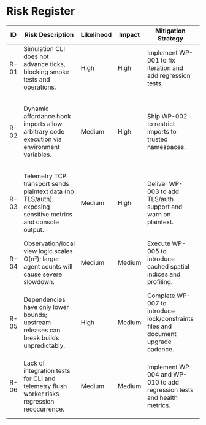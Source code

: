 # Risk Register

| ID | Risk Description | Likelihood | Impact | Mitigation Strategy | Owner | Monitoring |
| --- | --- | --- | --- | --- | --- | --- |
| R-01 | Simulation CLI does not advance ticks, blocking smoke tests and operations. | High | High | Implement WP-001 to fix iteration and add regression tests. | Simulation Platform Lead | Add CLI smoke test to CI; review after each release. |
| R-02 | Dynamic affordance hook imports allow arbitrary code execution via environment variables. | Medium | High | Ship WP-002 to restrict imports to trusted namespaces. | Gameplay Systems Lead | Security review of hook configuration; audit environment variables in deployment scripts quarterly. |
| R-03 | Telemetry TCP transport sends plaintext data (no TLS/auth), exposing sensitive metrics and console output. | Medium | High | Deliver WP-003 to add TLS/auth support and warn on plaintext. | Infrastructure/DevOps | Telemetry deployment checklist; monitor transport configuration in staging/prod. |
| R-04 | Observation/local view logic scales O(n²); larger agent counts will cause severe slowdown. | Medium | Medium | Execute WP-005 to introduce cached spatial indices and profiling. | Simulation Platform Lead | Add performance benchmarks to CI and track telemetry tick duration. |
| R-05 | Dependencies have only lower bounds; upstream releases can break builds unpredictably. | High | Medium | Complete WP-007 to introduce lock/constraints files and document upgrade cadence. | Build/Tooling Owner | Include dependency audit in release checklist; quarterly freshness review. |
| R-06 | Lack of integration tests for CLI and telemetry flush worker risks regression reoccurrence. | Medium | Medium | Implement WP-004 and WP-010 to add regression tests and health metrics. | QA Lead | CI dashboards; monitor telemetry health payloads for worker liveness. |
